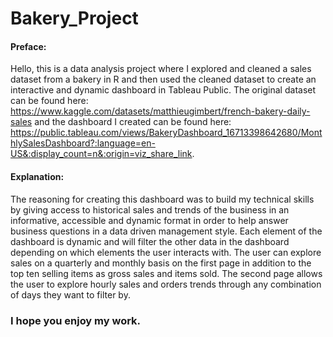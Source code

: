 # Bakery_Project
#### Preface:
Hello, this is a data analysis project where I explored and cleaned a sales dataset from a bakery in R and then used the cleaned dataset to create an interactive and dynamic dashboard in Tableau Public. 
The original dataset can be found here: https://www.kaggle.com/datasets/matthieugimbert/french-bakery-daily-sales and the dashboard I created can be found here: 
https://public.tableau.com/views/BakeryDashboard_16713398642680/MonthlySalesDashboard?:language=en-US&:display_count=n&:origin=viz_share_link.
#### Explanation:
The reasoning for creating this dashboard was to build my technical skills by giving access to historical sales and trends of the business in an informative, accessible and dynamic format in order to help answer business questions in a data driven management style. Each element of the dashboard is dynamic and will filter the other data in the dashboard depending on which elements the user interacts with. The user can explore sales on a quarterly and monthly basis on the first page in addition to the top ten selling items as gross sales and items sold. The second page allows the user to explore hourly sales and orders trends through any combination of days they want to filter by. 
### I hope you enjoy my work.

